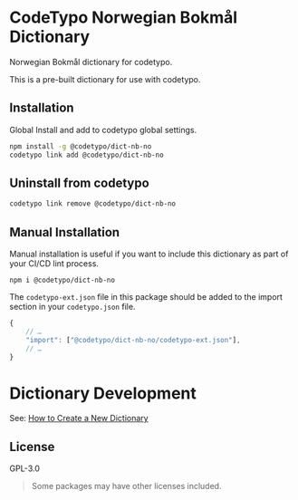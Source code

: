# CodeTypo Norwegian Bokmål Dictionary

Norwegian Bokmål dictionary for codetypo.

This is a pre-built dictionary for use with codetypo.

## Installation

Global Install and add to codetypo global settings.

```sh
npm install -g @codetypo/dict-nb-no
codetypo link add @codetypo/dict-nb-no
```

## Uninstall from codetypo

```sh
codetypo link remove @codetypo/dict-nb-no
```

## Manual Installation

Manual installation is useful if you want to include this dictionary as part of your CI/CD lint process.

```
npm i @codetypo/dict-nb-no
```

The `codetypo-ext.json` file in this package should be added to the import section in your `codetypo.json` file.

```javascript
{
    // …
    "import": ["@codetypo/dict-nb-no/codetypo-ext.json"],
    // …
}
```

# Dictionary Development

See: [How to Create a New Dictionary](https://github.com/khulnasoft/codetypo-dicts#how-to-create-a-new-dictionary)

## License

GPL-3.0

> Some packages may have other licenses included.
